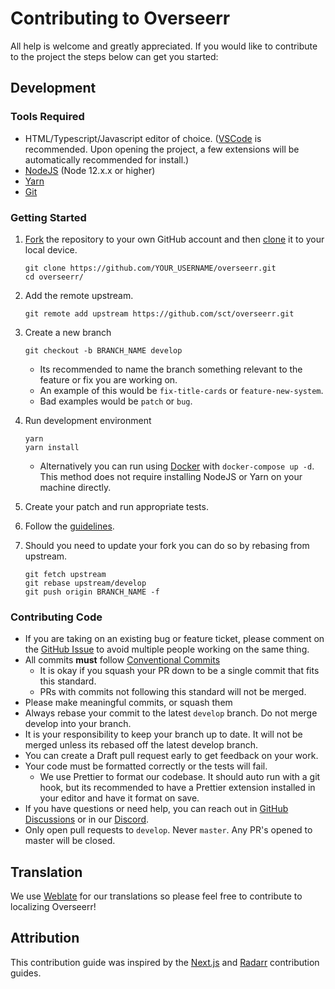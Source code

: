 # Contributing to Overseerr

All help is welcome and greatly appreciated. If you would like to contribute to the project the steps below can get you started:

## Development

### Tools Required

- HTML/Typescript/Javascript editor of choice. ([VSCode](https://code.visualstudio.com/) is recommended. Upon opening the project, a few extensions will be automatically recommended for install.)
- [NodeJS](https://nodejs.org/en/download/) (Node 12.x.x or higher)
- [Yarn](https://yarnpkg.com/)
- [Git](https://git-scm.com/downloads)

### Getting Started

1. [Fork](https://help.github.com/articles/fork-a-repo/) the repository to your own GitHub account and then [clone](https://help.github.com/articles/cloning-a-repository/) it to your local device.
   ```
   git clone https://github.com/YOUR_USERNAME/overseerr.git
   cd overseerr/
   ```
2. Add the remote upstream.

   ```
   git remote add upstream https://github.com/sct/overseerr.git
   ```

3. Create a new branch

   ```
   git checkout -b BRANCH_NAME develop
   ```

   - Its recommended to name the branch something relevant to the feature or fix you are working on.
   - An example of this would be `fix-title-cards` or `feature-new-system`.
   - Bad examples would be `patch` or `bug`.

4. Run development environment

   ```
   yarn
   yarn install
   ```

   - Alternatively you can run using [Docker](https://www.docker.com/) with `docker-compose up -d`. This method does not require installing NodeJS or Yarn on your machine directly.

5. Create your patch and run appropriate tests.

6. Follow the [guidelines](#contributing-code).

7. Should you need to update your fork you can do so by rebasing from upstream.

   ```
   git fetch upstream
   git rebase upstream/develop
   git push origin BRANCH_NAME -f
   ```

### Contributing Code

- If you are taking on an existing bug or feature ticket, please comment on the [GitHub Issue](https://github.com/sct/overseerr/issues) to avoid multiple people working on the same thing.
- All commits **must** follow [Conventional Commits](https://www.conventionalcommits.org/en/v1.0.0/)
  - It is okay if you squash your PR down to be a single commit that fits this standard.
  - PRs with commits not following this standard will not be merged.
- Please make meaningful commits, or squash them
- Always rebase your commit to the latest `develop` branch. Do not merge develop into your branch.
- It is your responsibility to keep your branch up to date. It will not be merged unless its rebased off the latest develop branch.
- You can create a Draft pull request early to get feedback on your work.
- Your code must be formatted correctly or the tests will fail.
  - We use Prettier to format our codebase. It should auto run with a git hook, but its recommended to have a Prettier extension installed in your editor and have it format on save.
- If you have questions or need help, you can reach out in [GitHub Discussions](https://github.com/sct/overseerr/discussions) or in our [Discord](https://discord.gg/PkCWJSeCk7).
- Only open pull requests to `develop`. Never `master`. Any PR's opened to master will be closed.

## Translation

We use [Weblate](https://hosted.weblate.org/engage/overseerr/) for our translations so please feel free to contribute to localizing Overseerr!

## Attribution

This contribution guide was inspired by the [Next.js](https://github.com/vercel/next.js) and [Radarr](https://github.com/Radarr/Radarr) contribution guides.
